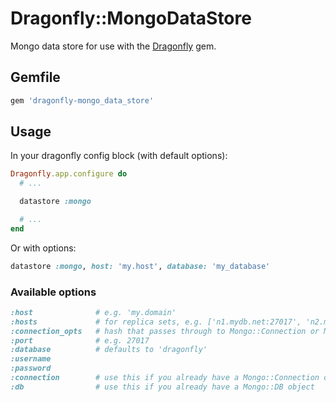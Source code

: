 # Dragonfly::MongoDataStore

Mongo data store for use with the [Dragonfly](http://github.com/markevans/dragonfly) gem.

## Gemfile

```ruby
gem 'dragonfly-mongo_data_store'
```

## Usage

In your dragonfly config block (with default options):

```ruby
Dragonfly.app.configure do
  # ...

  datastore :mongo

  # ...
end
```

Or with options:

```ruby
datastore :mongo, host: 'my.host', database: 'my_database'
```

### Available options

```ruby
:host              # e.g. 'my.domain'
:hosts             # for replica sets, e.g. ['n1.mydb.net:27017', 'n2.mydb.net:27017']
:connection_opts   # hash that passes through to Mongo::Connection or Mongo::ReplSetConnection
:port              # e.g. 27017
:database          # defaults to 'dragonfly'
:username
:password
:connection        # use this if you already have a Mongo::Connection object
:db                # use this if you already have a Mongo::DB object
```

